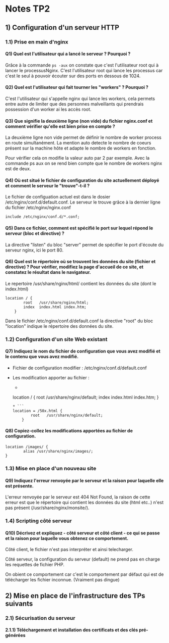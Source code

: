 # Notes TP2 

## 1) Configuration d'un serveur HTTP

### 1.1) Prise en main d'nginx

#### Q1) Quel est l'utilisateur qui a lancé le serveur ? Pourquoi ?
Grâce à la commande ``` ps -aux ``` on constate que c'est l'utilisateur root qui à lancer le processusNginx. C'est l'utilisateur root qui lance les processus car c'est le seul à pouvoir écouter sur des ports en dessous de 1024. 

#### Q2) Quel est l'utilisateur qui fait tourner les "workers" ? Pourquoi ?

C'est l'utilisateur qui s'appelle nginx qui lance les workers, cela permets entre autre de limiter que des personnes malveillants qui prendrais possession d'un worker ai les accès root.

#### Q3) Que signifie la deuxième ligne (non vide) du fichier nginx.conf et comment vérifier qu'elle est bien prise en compte ?

La deuxième ligne non vide permet de définir le nombre de worker process en route simultanément. La mention auto detecte le nombre de coeurs présent sur la machine hôte et adapte le nombre de workers en fonction.

Pour vérifier cela on modifie la valeur auto par 2 par exemple. Avec la commande ps aux on se rend bien compte que le nombre de workers nginx est de deux.


#### Q4) Où est situé le fichier de configuration du site actuellement déployé et comment le serveur le "trouve"-t-il ?

Le fichier de configuation actuel est dans le dosier /etc/nginx/conf.d/default.conf. Le serveur le trouve grâce à la dernier ligne du fichier /etc/nginx/nginx.conf

```
include /etc/nginx/conf.d/*.conf;
```

#### Q5) Dans ce fichier, comment est spécifié le port sur lequel répond le serveur (bloc et directive) ?

La directive "listen" du bloc "server" permet de spécifier le port d'écoute du serveur nginx, ici le port 80. 

#### Q6) Quel est le répertoire où se trouvent les données du site (fichier et directive) ? Pour vérifier, modifiez la page d'accueil de ce site, et constatez le résultat dans le navigateur.

Le repertoire /usr/share/nginx/html/ contient les données du site (dont le index.html)

```
location / {
        root   /usr/share/nginx/html;
        index  index.html index.htm;
    }
```

Dans le fichier /etc/nginx/conf.d/default.conf la directive "root" du bloc "location" indique le répertoire des données du site.

### 1.2) Configuration d'un site Web existant

#### Q7) Indiquez le nom du fichier de configuration que vous avez modifié et le contenu que vous avez modifié.

* Fichier de configuration modifier : /etc/nginx/conf.d/default.conf 

* Les modification apporter au fichier :
	* ```
	location / {
            root   /usr/share/nginx/default;
            index  index.html index.htm;
        }	
	```
	* ```
	location = /50x.html {
            root   /usr/share/nginx/default;
        }
	```

#### Q8) Copiez-collez les modifications apportées au fichier de configuration.

```
location /images/ {
        alias /usr/share/nginx/images/;
}
```

### 1.3) Mise en place d'un nouveau site

#### Q9) Indiquez l'erreur renvoyée par le serveur et la raison pour laquelle elle est présente.

L'erreur renvoyée par le serveur est 404 Not Found, la raison de cette erreur est que le répertoire qui contient les données du site (html etc..) n'est pas présent (/usr/share/nginx/monsite/).

### 1.4) Scripting côté serveur

#### Q10) Décrivez et expliquez - côté serveur et côté client - ce qui se passe et la raison pour laquelle vous obtenez ce comportement.

Côté client, le fichier n'est pas interpréter et ainsi telecharger.

Côté serveur, la configuration du serveur (default) ne prend pas en charge les requettes de fichier PHP. 

On obient ce comportement car c'est le comportement par défaut qui est de télécharger les fichier inconnue. (Vraiment pas dingue)

## 2) Mise en place de l'infrastructure des TPs suivants

### 2.1) Sécurisation du serveur

#### 2.1.1) Téléchargement et installation des certificats et des clés pré-générées

